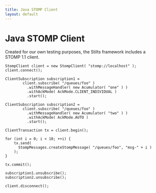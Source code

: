 ```yaml
---
title: Java STOMP Client
layout: default
---
```


# Java STOMP Client

Created for our own testing purposes, the Stilts framework includes a STOMP 1.1
client.  

    StompClient client = new StompClient( "stomp://localhost" );
    client.connect();

    ClientSubscription subscription1 = 
            client.subscribe( "/queues/foo" )
              .withMessageHandler( new Acumulator( "one" ) )
              .withAckMode( AckMode.CLIENT_INDIVIDUAL )
              .start();

    ClientSubscription subscription2 = 
            client.subscribe( "/queues/foo" )
              .withMessageHandler( new Acumulator( "two" ) )
              .withAckMode( AckMode.AUTO )
              .start();
        
    ClientTransaction tx = client.begin();

    for (int i = 0; i < 10; ++i) {
        tx.send( 
          StompMessages.createStompMessage( "/queues/foo", "msg-" + i ) 
        );
    }

    tx.commit();

    subscription1.unsubscribe();
    subscription2.unsubscribe();

    client.disconnect();

